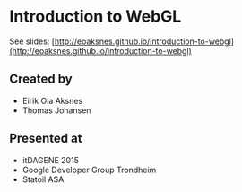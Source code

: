 # Introduction to WebGL

See slides: [http://eoaksnes.github.io/introduction-to-webgl](http://eoaksnes.github.io/introduction-to-webgl)

## Created by

* Eirik Ola Aksnes
* Thomas Johansen

## Presented at

* itDAGENE 2015
* Google Developer Group Trondheim
* Statoil ASA